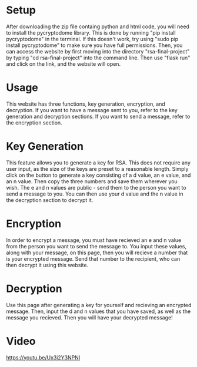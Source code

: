 # Setup
After downloading the zip file containg python and html code, you will need to install the pycryptodome library. This is done by running "pip install pycryptodome" in the terminal. If this doesn't work, try using "sudo pip install pycryptodome" to make sure you have full permissions. Then, you can access the website by first moving into the directory "rsa-final-project" by typing "cd rsa-final-project" into the command line. Then use "flask run" and click on the link, and the website will open. 

# Usage
This website has three functions, key generation, encryption, and decryption. If you want to have a message sent to you, refer to the key generation and decryption sections. If you want to send a message, refer to the encryption section.

# Key Generation
This feature allows you to generate a key for RSA. This does not require any user input, as the size of the keys are preset to a reasonable length. Simply click on the button to generate a key consisting of a d value, an e value, and an n value. Then copy the three numbers and save them wherever you wish. The e and n values are public - send them to the person you want to send a message to you. You can then use your d value and the n value in the decryption section to decrypt it. 

# Encryption
In order to encrypt a message, you must have recieved an e and n value from the person you want to send the message to. You input these values, along with your message, on this page, then you will recieve a number that is your encrypted message. Send that number to the recipient, who can then decrypt it using this website.

# Decryption
Use this page after generating a key for yourself and recieving an encrypted message. Then, input the d and n values that you have saved, as well as the message you recieved. Then you will have your decrypted message!

# Video
https://youtu.be/Ux3i2Y3NPNI